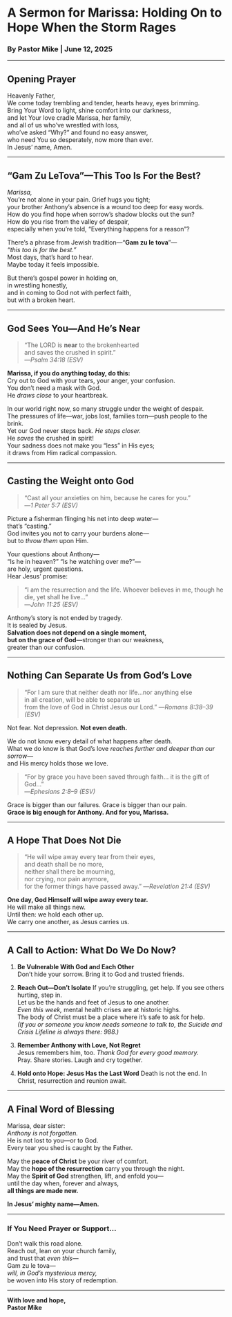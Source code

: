 # **A Sermon for Marissa: Holding On to Hope When the Storm Rages**
### By Pastor Mike | June 12, 2025

---

## **Opening Prayer**

Heavenly Father,  
We come today trembling and tender, hearts heavy, eyes brimming.  
Bring Your Word to light, shine comfort into our darkness,  
and let Your love cradle Marissa, her family,  
and all of us who’ve wrestled with loss,  
who’ve asked “Why?” and found no easy answer,  
who need You so desperately, now more than ever.  
In Jesus’ name, Amen.

---

## **“Gam Zu LeTova”—This Too Is For the Best?**

*Marissa,*  
You’re not alone in your pain. Grief hugs you tight;  
your brother Anthony’s absence is a wound too deep for easy words.  
How do you find hope when sorrow’s shadow blocks out the sun?  
How do you rise from the valley of despair,  
especially when you’re told, “Everything happens for a reason”?  

There’s a phrase from Jewish tradition—“**Gam zu le tova**”—  
*“this too is for the best.”*  
Most days, that’s hard to hear.  
Maybe today it feels impossible.

But there’s gospel power in holding on,  
in wrestling honestly,  
and in coming to God not with perfect faith,  
but with a broken heart.

---

## **God Sees You—And He’s Near** 

> “The LORD is **near** to the brokenhearted  
> and saves the crushed in spirit.”  
> —*Psalm 34:18 (ESV)*

**Marissa, if you do anything today, do this:**  
Cry out to God with your tears, your anger, your confusion.  
You don’t need a mask with God.  
He *draws close* to your heartbreak.

In our world right now, so many struggle under the weight of despair.  
The pressures of life—war, jobs lost, families torn—push people to the brink.  
Yet our God never steps back. *He steps closer.*  
He *saves* the crushed in spirit!  
Your sadness does not make you “less” in His eyes;  
it draws from Him radical compassion.

---

## **Casting the Weight onto God**

> “Cast all your anxieties on him, because he cares for you.”  
> —*1 Peter 5:7 (ESV)*

Picture a fisherman flinging his net into deep water—  
that’s “casting.”  
God invites you not to carry your burdens alone—  
but to *throw them* upon Him.

Your questions about Anthony—  
“Is he in heaven?” “Is he watching over me?”—  
are holy, urgent questions.  
Hear Jesus’ promise:

> “I am the resurrection and the life. Whoever believes in me, though he die, yet shall he live…”  
> —*John 11:25 (ESV)*

Anthony’s story is not ended by tragedy.  
It is sealed by Jesus.  
**Salvation does not depend on a single moment,  
but on the grace of God**—stronger than our weakness,  
greater than our confusion.

---

## **Nothing Can Separate Us from God’s Love**

> “For I am sure that neither death nor life…nor anything else  
> in all creation, will be able to separate us  
> from the love of God in Christ Jesus our Lord.”
> —*Romans 8:38–39 (ESV)*

Not fear. Not depression. **Not even death.**

We do not know every detail of what happens after death.  
What we do know is that God’s love *reaches further and deeper than our sorrow*—  
and His mercy holds those we love.

> “For by grace you have been saved through faith… it is the gift of God…”  
> —*Ephesians 2:8–9 (ESV)*

Grace is bigger than our failures. Grace is bigger than our pain.  
**Grace is big enough for Anthony. And for you, Marissa.**

---

## **A Hope That Does Not Die**

> “He will wipe away every tear from their eyes,  
> and death shall be no more,  
> neither shall there be mourning,  
> nor crying, nor pain anymore,  
> for the former things have passed away.”
> —*Revelation 21:4 (ESV)*

**One day, God Himself will wipe away every tear.**  
He will make all things new.  
Until then: we hold each other up.  
We carry one another, as Jesus carries us.

---

## **A Call to Action: What Do We Do Now?**

1. **Be Vulnerable With God and Each Other**  
   Don’t hide your sorrow. Bring it to God and trusted friends.

2. **Reach Out—Don’t Isolate**
   If you’re struggling, get help. If you see others hurting, step in.  
   Let us be the hands and feet of Jesus to one another.  
   *Even this week,* mental health crises are at historic highs.  
   The body of Christ must be a place where it’s safe to ask for help.  
   *(If you or someone you know needs someone to talk to, the Suicide and Crisis Lifeline is always there: 988.)*

3. **Remember Anthony with Love, Not Regret**  
   Jesus remembers him, too. *Thank God for every good memory.*  
   Pray. Share stories. Laugh and cry together.

4. **Hold onto Hope: Jesus Has the Last Word**
   Death is not the end. In Christ, resurrection and reunion await.

---

## **A Final Word of Blessing**

Marissa, dear sister:  
*Anthony is not forgotten.*  
He is not lost to you—or to God.  
Every tear you shed is caught by the Father.

May the **peace of Christ** be your river of comfort.  
May the **hope of the resurrection** carry you through the night.  
May the **Spirit of God** strengthen, lift, and enfold you—  
until the day when, forever and always,  
**all things are made new.**

**In Jesus’ mighty name—Amen.**

---

### **If You Need Prayer or Support…**

Don’t walk this road alone.  
Reach out, lean on your church family,  
and trust that *even this*—  
Gam zu le tova—  
*will, in God’s mysterious mercy,*  
be woven into His story of redemption.

---

**With love and hope,**  
**Pastor Mike**